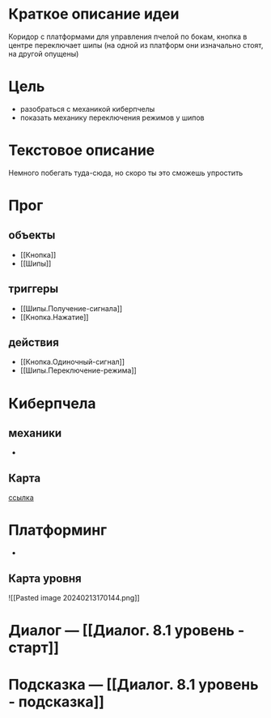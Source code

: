 # Краткое описание идеи
Коридор с платформами для управления пчелой по бокам, кнопка в центре переключает шипы (на одной из платформ они изначально стоят, на другой опущены)

# Цель
- разобраться с механикой киберпчелы 
- показать механику переключения режимов у шипов

# Текстовое описание
Немного побегать туда-сюда, но скоро ты это сможешь упростить

# Прог

## объекты 
- [[Кнопка]]
- [[Шипы]]

## триггеры
- [[Шипы.Получение-сигнала]]
- [[Кнопка.Нажатие]]

## действия
- [[Кнопка.Одиночный-сигнал]]
- [[Шипы.Переключение-режима]]
# Киберпчела
## механики
-

## Карта
[ссылка](https://docs.google.com/spreadsheets/d/10hSqpxkE7b8GwJScm_PEeFg7FxJYp89Tl0yUF4k4-QU/edit#gid=1416154655)

# Платформинг
-

## Карта уровня
![[Pasted image 20240213170144.png]]

# Диалог — [[Диалог. 8.1 уровень - старт]]
# Подсказка — [[Диалог. 8.1 уровень - подсказка]]